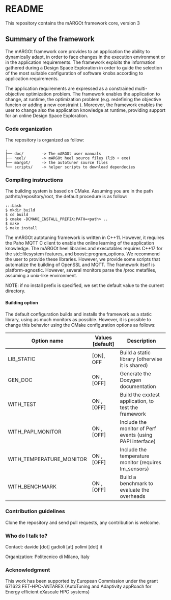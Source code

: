 # README
This repository contains the mARGOt framework core, version 3

## Summary of the framework

The mARGOt framework core provides to an application the ability to dynamically adapt, in order to face changes in the execution environment or in the application requirements. The framework exploits the information gathered during a Design Space Exploration in order to guide the selection of the most suitable configuration of software knobs according to application requirements.

The application requirements are expressed as a constrained multi-objective optimization problem. The framework enables the application to change, at runtime, the optimization problem (e.g. redefining the objective funcion or adding a new constraint ). Moreover, the framework enables the user to change also the application knowledge at runtime, providing support for an online Design Space Exploration.

### Code organization

The repository is organized as follow:
```
.
├── doc/        -> The mARGOt user manuals
├── heel/       -> mARGOt heel source files (lib + exe)
├── margot/     -> the autotuner source files
└── scripts/    -> helper scripts to download dependecies
```

### Compiling instructions
The building system is based on CMake. Assuming you are in the path path/to/repository/root, the default procedure is as follow:
~~~
:::bash
$ mkdir build
$ cd build
$ cmake -DCMAKE_INSTALL_PREFIX:PATH=<path> ..
$ make
$ make install
~~~
The mARGOt autotuning framework is written in C++11. However, it requires the Paho MQTT C client to enable the online learning of the application knowledge.
The mARGOt heel libraries and executables requires C++17 for the std::filesystem features, and boost::program_options. We recommend the user to provide these libraries. However, we provide some scripts that automatize the building of OpenSSL and MQTT.
The framework itself is platform-agnostic. However, several monitors parse the /proc metafiles, assuming a unix-like environment.

NOTE: if no install prefix is specified, we set the default value to the current directory.



#### Building option
The default configuration builds and installs the framework as a static library, using as much monitors as possible.
However, it is possible to change this behavior using the CMake configuration options as follows:

| Option name              |  Values [default]  | Description                                                 |
|--------------------------|--------------------|-------------------------------------------------------------|
| LIB_STATIC               |  [ON],  OFF        | Build a static library (otherwise it is shared)             |
| GEN_DOC                  |   ON , [OFF]       | Generate the Doxygen documentation                          |
| WITH_TEST                |   ON , [OFF]       | Build the cxxtest application, to test the framework        |
| WITH_PAPI_MONITOR        |   ON , [OFF]       | Include the monitor of Perf events (using PAPI interface)   |
| WITH_TEMPERATURE_MONITOR |   ON , [OFF]       | Include the temperature monitor (requires lm_sensors)       |
| WITH_BENCHMARK           |   ON , [OFF]       | Build a benchmark to evaluate the overheads                 |


### Contribution guidelines
Clone the repository and send pull requests, any contribution is welcome.

### Who do I talk to?
Contact: davide [dot] gadioli [at] polimi [dot] it

Organization: Politecnico di Milano, Italy


### Acknowledgment
This work has been supported by European Commission under the grant 671623 FET-HPC-ANTAREX (AutoTuning and Adaptivity appRoach for Energy efficient eXascale HPC systems)
